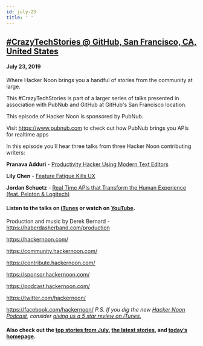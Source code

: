 ```yaml
---
id: july-23
title: ' '
---
```


<h2><a href="https://podcast.hackernoon.com/e/crazytechstories-github-san-francisco-ca-united-states/">#CrazyTechStories @ GitHub, San Francisco, CA, United States</a></h2>
<h4>July 23, 2019</h4>

<p>
Where Hacker Noon brings you a handful of stories from the community at large.
</p>
<p>This #CrazyTechStories is part of a larger series of talks presented in association with PubNub and GitHub at GitHub's San Francisco location.</p>

<p>
This episode of Hacker Noon is sponsored by PubNub. 
</p>
Visit <a href="https://www.pubnub.com/">https://www.pubnub.com</a> to check out how PubNub brings you APIs for realtime apps
<p>In this episode you'll hear three talks from three Hacker Noon contributing writers:</p>


<p>
<strong>Pranava Adduri</strong> - <a href="https://www.youtube.com/watch?v=TSRwI1x3cW0&list=PLzeK5ofgBRBHuVA3Y8V3U_dvL6uVfE0aG&index=6">Productivity Hacker Using Modern Text Editors</a>
</p>
<strong>Lily Chen</strong> - <a href="https://www.youtube.com/watch?v=0zesFi4Zxm4&list=PLzeK5ofgBRBHuVA3Y8V3U_dvL6uVfE0aG&index=5">Feature Fatigue Kills UX</a>
<p>
<strong>Jordan Schuetz</strong> - <a href="https://www.youtube.com/watch?v=TcdVif7ay84&list=PLzeK5ofgBRBHuVA3Y8V3U_dvL6uVfE0aG&index=7">Real Time APIs that Transform the Human Experience (feat. Peloton & Logitech)</a>
</p>
 
<h4><strong>Listen to the talks on <a href="https://podcasts.apple.com/us/podcast/crazytechstories-huckletree-london-england/id1436233955?i=1000443502826">iTunes</a> or watch on <a href="https://www.youtube.com/channel/UChu5YILgrOYOfkfRlTB-D-g">YouTube</a>.</strong></h4>


<p>
Production and music by Derek Bernard - <a href="https://haberdasherband.com/production">https://haberdasherband.com/production</a>
</p>
<a href="https://hackernoon.com/">https://hackernoon.com/</a> 
<p>
<a href="https://community.hackernoon.com/">https://community.hackernoon.com/</a>  
</p>
<a href="https://contribute.hackernoon.com/">https://contribute.hackernoon.com/</a> 
<p>
<a href="https://sponsor.hackernoon.com/">https://sponsor.hackernoon.com/</a> 
</p>
<a href="https://podcast.hackernoon.com/">https://podcast.hackernoon.com/</a> 
<p>
<a href="https://twitter.com/hackernoon/">https://twitter.com/hackernoon/</a> 
</p>
<a href="https://facebook.com/hackernoon/">https://facebook.com/hackernoon/</a> 
<em>P.S. If you dig the new <a href="https://podcast.hackernoon.com/">Hacker Noon Podcast</a>, consider <a href="https://itunes.apple.com/us/podcast/the-hacker-noon-podcast/id1436233955?mt=2">giving us a 5 star review on iTunes.</a></em>
<h4>Also check out the <a href="https://hackernoon.com/archive/2019/07">top stories from July</a>,<strong> </strong><a href="https://hackernoon.com/latest-tech-stories/home">the latest stories</a>, and <a href="http://hackernoon.com/">today’s homepage</a>.</h4>